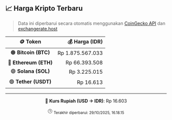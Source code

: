 

<!-- HARGA_KRIPTO -->
## 📈 Harga Kripto Terbaru

> Data ini diperbarui secara otomatis menggunakan [CoinGecko API](https://www.coingecko.com/) dan [exchangerate.host](https://exchangerate.host/)

<div align="center">

| 🪙 Token | 💰 Harga (IDR) |
|:------:|---------------:|
| 🟠 **Bitcoin (BTC)**   | Rp 1.875.567.033 |
| 🔵 **Ethereum (ETH)**  | Rp 66.393.508 |
| 🟣 **Solana (SOL)**    | Rp 3.225.015 |
| 🟢 **Tether (USDT)**   | Rp 16.613 |

---

💱 **Kurs Rupiah (USD → IDR)**: Rp 16.603

🕒 <sub>Terakhir diperbarui: 29/10/2025, 16.18.15</sub>

</div>
<!-- /HARGA_KRIPTO -->